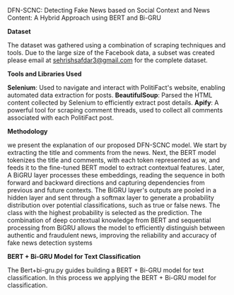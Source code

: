 DFN-SCNC: Detecting Fake News based on Social Context and News Content: A Hybrid Approach using BERT and Bi-GRU



**Dataset**



The dataset was gathered using a combination of scraping techniques and tools. Due to the large size of the Facebook data,
a subset was created please email at sehrishsafdar3@gmail.com for the complete dataset.


**Tools and Libraries Used**


**Selenium**: Used to navigate and interact with PolitiFact's website, enabling automated data extraction for posts.
**BeautifulSoup**: Parsed the HTML content collected by Selenium to efficiently extract post details.
**Apify**: A powerful tool for scraping comment threads, used to collect all comments associated with each PolitiFact post.


**Methodology**


we present the explanation of our proposed DFN-SCNC model. We start by extracting the title and comments from the news.
Next, the BERT model tokenizes the title and comments, with each token represented as w, and feeds it to the fine-tuned
BERT model to extract contextual features. Later, A BiGRU layer processes these embeddings, reading the sequence in both
forward and backward directions and capturing dependencies from previous and future contexts. The BiGRU layer's outputs
are pooled in a hidden layer and sent through a softmax layer to generate a probability distribution over potential
classifications, such as true or false news. The class with the highest probability is selected as the prediction.
The combination of deep contextual knowledge from BERT and sequential processing from BiGRU allows the model to 
efficiently distinguish between authentic and fraudulent news, improving the reliability and accuracy of fake news detection systems


**BERT + Bi-GRU Model for Text Classification**


The Bert+bi-gru.py guides building a BERT + Bi-GRU model for text classification.
In this process we applying the BERT + Bi-GRU model for classification.




